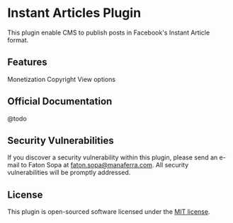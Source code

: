 # Instant Articles Plugin


This plugin enable CMS to publish posts in Facebook's Instant Article format.


## Features

Monetization
Copyright
View options

## Official Documentation

@todo

## Security Vulnerabilities

If you discover a security vulnerability within this plugin, please send an e-mail to Faton Sopa at faton.sopa@manaferra.com. All security vulnerabilities will be promptly addressed.

## License

This plugin is open-sourced software licensed under the [MIT license](http://opensource.org/licenses/MIT).
